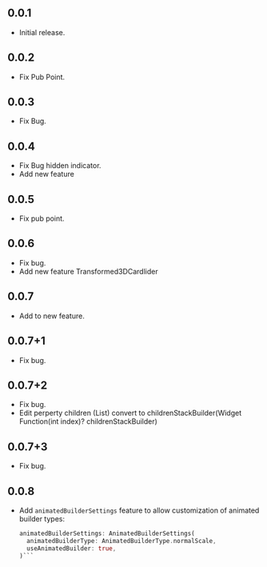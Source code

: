## 0.0.1

* Initial release.

## 0.0.2

* Fix Pub Point.

## 0.0.3

* Fix Bug.

## 0.0.4

* Fix Bug hidden indicator.
* Add new feature

## 0.0.5

* Fix pub point.

## 0.0.6

* Fix bug.
* Add new feature Transformed3DCardlider

## 0.0.7

* Add to new feature.

## 0.0.7+1

* Fix bug.

## 0.0.7+2

* Fix bug.
* Edit perperty children (List<widget>) convert to childrenStackBuilder(Widget Function(int index)? childrenStackBuilder)

## 0.0.7+3

* Fix bug.

## 0.0.8
* Add `animatedBuilderSettings` feature to allow customization of animated builder types:
  ```dart
  animatedBuilderSettings: AnimatedBuilderSettings(
    animatedBuilderType: AnimatedBuilderType.normalScale,
    useAnimatedBuilder: true,
  )```